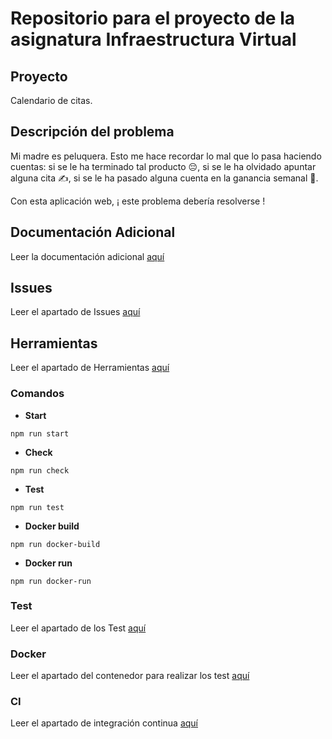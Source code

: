 # Repositorio para el proyecto de la asignatura Infraestructura Virtual
## Proyecto
Calendario de citas.
## Descripción del problema
Mi madre es peluquera. Esto me hace recordar lo mal que lo pasa haciendo cuentas: si se le ha terminado tal producto :pensive:, si se le ha olvidado apuntar alguna cita :writing_hand:, si se le ha pasado alguna cuenta en la ganancia semanal :open_book:.

Con esta aplicación web, ¡ este problema debería resolverse !
## Documentación Adicional
Leer la documentación adicional [aquí](./docs/Objetivo-0/CONFIGURACION.md)
## Issues
Leer el apartado de Issues [aquí](./docs/Objetivo-1/ISSUES.md)
## Herramientas
Leer el apartado de Herramientas [aquí](./docs/Objetivo-3/HERRAMIENTAS.md) 
### Comandos

- **Start**
```
npm run start
```

- **Check**
```
npm run check
```

- **Test**
```
npm run test
```

- **Docker build**
```
npm run docker-build
```

- **Docker run**
```
npm run docker-run
```


### Test
Leer el apartado de los Test [aquí](./docs/Objetivo-4/TEST.md)

### Docker
Leer el apartado del contenedor para realizar los test [aquí](./docs/Objetivo-5/DOCKER.md)


### CI
Leer el apartado de integración continua [aquí](./docs/Objetivo-6/CI.md)